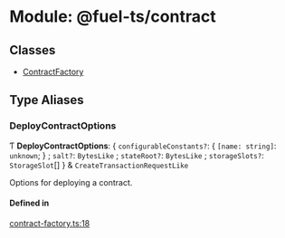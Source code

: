# Module: @fuel-ts/contract

## Classes

- [ContractFactory](/api/Contract/ContractFactory.md)

## Type Aliases

### DeployContractOptions

Ƭ **DeployContractOptions**: { `configurableConstants?`: { `[name: string]`: `unknown`;  } ; `salt?`: `BytesLike` ; `stateRoot?`: `BytesLike` ; `storageSlots?`: `StorageSlot`[]  } & `CreateTransactionRequestLike`

Options for deploying a contract.

#### Defined in

[contract-factory.ts:18](https://github.com/FuelLabs/fuels-ts/blob/f9c50fca/packages/contract/src/contract-factory.ts#L18)
